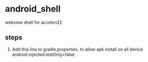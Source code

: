 # android_shell
webview shell for accelon22


## steps
1) Add this line to gradle.properties, to allow apk install on all device
   android.injected.testOnly=false